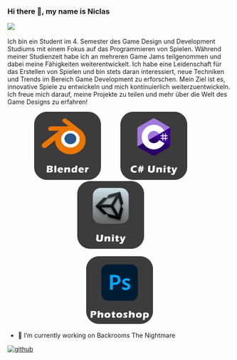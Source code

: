 ### Hi there 👋, my name is Niclas
![](https://arturssmirnovs.github.io/github-profile-readme-generator/images/banner.png)

Ich bin ein Student im 4. Semester des Game Design und Development Studiums mit einem Fokus auf das Programmieren von Spielen. Während meiner Studienzeit habe ich an mehreren Game Jams teilgenommen und dabei meine Fähigkeiten weiterentwickelt. Ich habe eine Leidenschaft für das Erstellen von Spielen und bin stets daran interessiert, neue Techniken und Trends im Bereich Game Development zu erforschen. Mein Ziel ist es, innovative Spiele zu entwickeln und mich kontinuierlich weiterzuentwickeln. Ich freue mich darauf, meine Projekte zu teilen und mehr über die Welt des Game Designs zu erfahren!
<p align="center">
  <img src="https://github.com/kingnic/kingnic/raw/main/Blender.png" alt="Blender" width="150" style="margin-right: 40px;" />
  <img src="https://github.com/kingnic/kingnic/raw/main/C%23.png" alt="C#" width="150" style="margin-right: 40px;" />
  <img src="https://github.com/kingnic/kingnic/raw/main/Unity.png" alt="Unity" width="150" style="margin-right: 40px;" />
</p>

<p align="center">
  <img src="https://github.com/kingnic/kingnic/raw/main/PS.png" alt="Photoshop" width="150" />
</p>

- 🔭 I’m currently working on Backrooms The Nightmare 


[<img src='https://cdn.jsdelivr.net/npm/simple-icons@3.0.1/icons/github.svg' alt='github' height='40'>](https://github.com/kingnic)  

